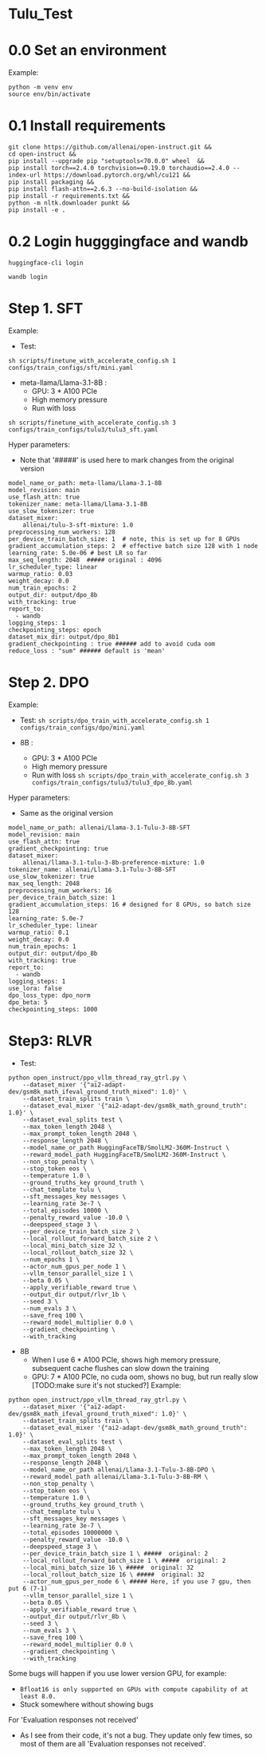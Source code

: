 # Tulu_Test

# 0.0 Set an environment

Example:
```
python -m venv env 
source env/bin/activate
```

# 0.1 Install requirements
```
git clone https://github.com/allenai/open-instruct.git &&
cd open-instruct &&
pip install --upgrade pip "setuptools<70.0.0" wheel  &&
pip install torch==2.4.0 torchvision==0.19.0 torchaudio==2.4.0 --index-url https://download.pytorch.org/whl/cu121 &&
pip install packaging && 
pip install flash-attn==2.6.3 --no-build-isolation &&
pip install -r requirements.txt &&
python -m nltk.downloader punkt && 
pip install -e .
```

# 0.2 Login hugggingface and wandb
```
huggingface-cli login

wandb login
```

# Step 1. SFT
Example:
- Test: 
```
sh scripts/finetune_with_accelerate_config.sh 1 configs/train_configs/sft/mini.yaml
```

- meta-llama/Llama-3.1-8B :
  - GPU: 3 * A100 PCIe
  - High memory pressure
  - Run with loss
```
sh scripts/finetune_with_accelerate_config.sh 3 configs/train_configs/tulu3/tulu3_sft.yaml
```

Hyper parameters:
  - Note that '#####' is used here to mark changes from the original version
```
model_name_or_path: meta-llama/Llama-3.1-8B
model_revision: main
use_flash_attn: true
tokenizer_name: meta-llama/Llama-3.1-8B
use_slow_tokenizer: true
dataset_mixer:
    allenai/tulu-3-sft-mixture: 1.0
preprocessing_num_workers: 128
per_device_train_batch_size: 1  # note, this is set up for 8 GPUs
gradient_accumulation_steps: 2  # effective batch size 128 with 1 node
learning_rate: 5.0e-06 # best LR so far
max_seq_length: 2048  ##### original : 4096
lr_scheduler_type: linear
warmup_ratio: 0.03
weight_decay: 0.0
num_train_epochs: 2
output_dir: output/dpo_8b
with_tracking: true
report_to:
  - wandb
logging_steps: 1
checkpointing_steps: epoch
dataset_mix_dir: output/dpo_8b1
gradient_checkpointing : true ###### add to avoid cuda oom
reduce_loss : "sum" ###### default is 'mean'

```
# Step 2. DPO
Example:
- Test: 
```sh scripts/dpo_train_with_accelerate_config.sh 1 configs/train_configs/dpo/mini.yaml ```

- 8B :
  - GPU: 3 * A100 PCIe
  - High memory pressure
  - Run with loss
```sh scripts/dpo_train_with_accelerate_config.sh 3 configs/train_configs/tulu3/tulu3_dpo_8b.yaml```

Hyper parameters:
  - Same as the original version
```
model_name_or_path: allenai/Llama-3.1-Tulu-3-8B-SFT
model_revision: main
use_flash_attn: true
gradient_checkpointing: true
dataset_mixer:
    allenai/llama-3.1-tulu-3-8b-preference-mixture: 1.0
tokenizer_name: allenai/Llama-3.1-Tulu-3-8B-SFT
use_slow_tokenizer: true
max_seq_length: 2048
preprocessing_num_workers: 16  
per_device_train_batch_size: 1
gradient_accumulation_steps: 16 # designed for 8 GPUs, so batch size 128
learning_rate: 5.0e-7
lr_scheduler_type: linear
warmup_ratio: 0.1
weight_decay: 0.0
num_train_epochs: 1
output_dir: output/dpo_8b
with_tracking: true
report_to:
  - wandb
logging_steps: 1
use_lora: false
dpo_loss_type: dpo_norm
dpo_beta: 5
checkpointing_steps: 1000
```
# Step3: RLVR
- Test:
  
```
python open_instruct/ppo_vllm_thread_ray_gtrl.py \
    --dataset_mixer '{"ai2-adapt-dev/gsm8k_math_ifeval_ground_truth_mixed": 1.0}' \
    --dataset_train_splits train \
    --dataset_eval_mixer '{"ai2-adapt-dev/gsm8k_math_ground_truth": 1.0}' \
    --dataset_eval_splits test \
    --max_token_length 2048 \
    --max_prompt_token_length 2048 \
    --response_length 2048 \
    --model_name_or_path HuggingFaceTB/SmolLM2-360M-Instruct \
    --reward_model_path HuggingFaceTB/SmolLM2-360M-Instruct \
    --non_stop_penalty \
    --stop_token eos \
    --temperature 1.0 \
    --ground_truths_key ground_truth \
    --chat_template tulu \
    --sft_messages_key messages \
    --learning_rate 3e-7 \
    --total_episodes 10000 \
    --penalty_reward_value -10.0 \
    --deepspeed_stage 3 \
    --per_device_train_batch_size 2 \
    --local_rollout_forward_batch_size 2 \
    --local_mini_batch_size 32 \
    --local_rollout_batch_size 32 \
    --num_epochs 1 \
    --actor_num_gpus_per_node 1 \
    --vllm_tensor_parallel_size 1 \
    --beta 0.05 \
    --apply_verifiable_reward true \
    --output_dir output/rlvr_1b \
    --seed 3 \
    --num_evals 3 \
    --save_freq 100 \
    --reward_model_multiplier 0.0 \
    --gradient_checkpointing \
    --with_tracking
```

- 8B
  - When I use 6 * A100 PCIe, shows high memory pressure, subsequent cache flushes can slow down the training
  - GPU: 7 * A100 PCIe, no cuda oom, shows no bug, but run really slow  [TODO:make sure it's not stucked?]
Example:
```
python open_instruct/ppo_vllm_thread_ray_gtrl.py \
    --dataset_mixer '{"ai2-adapt-dev/gsm8k_math_ifeval_ground_truth_mixed": 1.0}' \
    --dataset_train_splits train \
    --dataset_eval_mixer '{"ai2-adapt-dev/gsm8k_math_ground_truth": 1.0}' \
    --dataset_eval_splits test \
    --max_token_length 2048 \
    --max_prompt_token_length 2048 \
    --response_length 2048 \
    --model_name_or_path allenai/Llama-3.1-Tulu-3-8B-DPO \
    --reward_model_path allenai/Llama-3.1-Tulu-3-8B-RM \
    --non_stop_penalty \
    --stop_token eos \
    --temperature 1.0 \
    --ground_truths_key ground_truth \
    --chat_template tulu \
    --sft_messages_key messages \
    --learning_rate 3e-7 \
    --total_episodes 10000000 \
    --penalty_reward_value -10.0 \
    --deepspeed_stage 3 \
    --per_device_train_batch_size 1 \ #####  original: 2
    --local_rollout_forward_batch_size 1 \ #####  original: 2
    --local_mini_batch_size 16 \ #####  original: 32
    --local_rollout_batch_size 16 \ #####  original: 32
    --actor_num_gpus_per_node 6 \ ##### Here, if you use 7 gpu, then put 6 (7-1) 
    --vllm_tensor_parallel_size 1 \
    --beta 0.05 \
    --apply_verifiable_reward true \
    --output_dir output/rlvr_8b \
    --seed 3 \
    --num_evals 3 \
    --save_freq 100 \
    --reward_model_multiplier 0.0 \
    --gradient_checkpointing \
    --with_tracking

```



Some bugs will happen if you use lower version GPU, for example:
- `Bfloat16 is only supported on GPUs with compute capability of at least 8.0. `
- Stuck somewhere without showing bugs

For 'Evaluation responses not received'
  - As I see from their code, it's not a bug. They update only few times, so most of them are all 'Evaluation responses not received'. 
